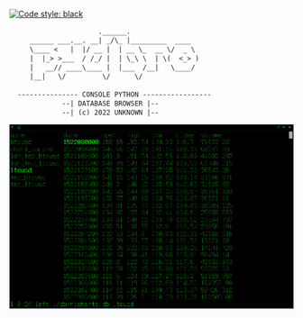 [![Code style: black](https://img.shields.io/badge/code%20style-black-000000.svg)](https://github.com/psf/black)
```
                      .______.
     ______ ___.__. __| _/\_ |_________  ____
     \____ <   |  |/ __ |  | __ \_  __ \/  _ \
     |  |_> >___  / /_/ |  | \_\ \  | \(  <_> )
     |   __// ____\____ |  |___  /__|   \____/
     |__|   \/         \/      \/
     
  --------------- CONSOLE PYTHON ----------------- 
             --| DATABASE BROWSER |--
             --| (c) 2022 UNKNOWN |--
```
![PYDBRO SCREEN](https://raw.githubusercontent.com/mtatton/pydbro/master/pydbro.png)
